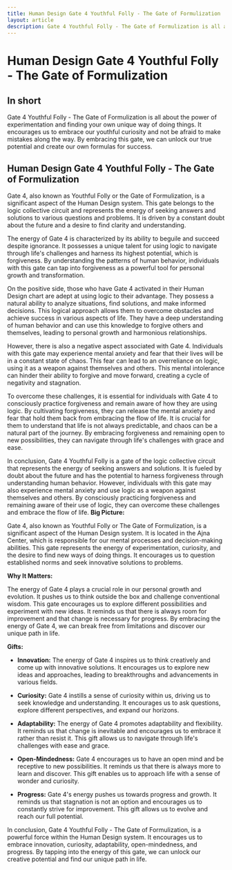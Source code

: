 ```yaml
---
title: Human Design Gate 4 Youthful Folly - The Gate of Formulization
layout: article
description: Gate 4 Youthful Folly - The Gate of Formulization is all about the power of experimentation and finding your own unique way of doing things. It encourages us to embrace our youthful curiosity and not be afraid to make mistakes along the way. By embracing this gate, we can unlock our true potential and create our own formulas for success.
---
```

# Human Design Gate 4 Youthful Folly - The Gate of Formulization
## In short
 Gate 4 Youthful Folly - The Gate of Formulization is all about the power of experimentation and finding your own unique way of doing things. It encourages us to embrace our youthful curiosity and not be afraid to make mistakes along the way. By embracing this gate, we can unlock our true potential and create our own formulas for success.

## Human Design Gate 4 Youthful Folly - The Gate of Formulization
Gate 4, also known as Youthful Folly or the Gate of Formulization, is a significant aspect of the Human Design system. This gate belongs to the logic collective circuit and represents the energy of seeking answers and solutions to various questions and problems. It is driven by a constant doubt about the future and a desire to find clarity and understanding.

The energy of Gate 4 is characterized by its ability to beguile and succeed despite ignorance. It possesses a unique talent for using logic to navigate through life's challenges and harness its highest potential, which is forgiveness. By understanding the patterns of human behavior, individuals with this gate can tap into forgiveness as a powerful tool for personal growth and transformation.

On the positive side, those who have Gate 4 activated in their Human Design chart are adept at using logic to their advantage. They possess a natural ability to analyze situations, find solutions, and make informed decisions. This logical approach allows them to overcome obstacles and achieve success in various aspects of life. They have a deep understanding of human behavior and can use this knowledge to forgive others and themselves, leading to personal growth and harmonious relationships.

However, there is also a negative aspect associated with Gate 4. Individuals with this gate may experience mental anxiety and fear that their lives will be in a constant state of chaos. This fear can lead to an overreliance on logic, using it as a weapon against themselves and others. This mental intolerance can hinder their ability to forgive and move forward, creating a cycle of negativity and stagnation.

To overcome these challenges, it is essential for individuals with Gate 4 to consciously practice forgiveness and remain aware of how they are using logic. By cultivating forgiveness, they can release the mental anxiety and fear that hold them back from embracing the flow of life. It is crucial for them to understand that life is not always predictable, and chaos can be a natural part of the journey. By embracing forgiveness and remaining open to new possibilities, they can navigate through life's challenges with grace and ease.

In conclusion, Gate 4 Youthful Folly is a gate of the logic collective circuit that represents the energy of seeking answers and solutions. It is fueled by doubt about the future and has the potential to harness forgiveness through understanding human behavior. However, individuals with this gate may also experience mental anxiety and use logic as a weapon against themselves and others. By consciously practicing forgiveness and remaining aware of their use of logic, they can overcome these challenges and embrace the flow of life.
**Big Picture:**

Gate 4, also known as Youthful Folly or The Gate of Formulization, is a significant aspect of the Human Design system. It is located in the Ajna Center, which is responsible for our mental processes and decision-making abilities. This gate represents the energy of experimentation, curiosity, and the desire to find new ways of doing things. It encourages us to question established norms and seek innovative solutions to problems.

**Why It Matters:**

The energy of Gate 4 plays a crucial role in our personal growth and evolution. It pushes us to think outside the box and challenge conventional wisdom. This gate encourages us to explore different possibilities and experiment with new ideas. It reminds us that there is always room for improvement and that change is necessary for progress. By embracing the energy of Gate 4, we can break free from limitations and discover our unique path in life.

**Gifts:**

- **Innovation:** The energy of Gate 4 inspires us to think creatively and come up with innovative solutions. It encourages us to explore new ideas and approaches, leading to breakthroughs and advancements in various fields.

- **Curiosity:** Gate 4 instills a sense of curiosity within us, driving us to seek knowledge and understanding. It encourages us to ask questions, explore different perspectives, and expand our horizons.

- **Adaptability:** The energy of Gate 4 promotes adaptability and flexibility. It reminds us that change is inevitable and encourages us to embrace it rather than resist it. This gift allows us to navigate through life's challenges with ease and grace.

- **Open-Mindedness:** Gate 4 encourages us to have an open mind and be receptive to new possibilities. It reminds us that there is always more to learn and discover. This gift enables us to approach life with a sense of wonder and curiosity.

- **Progress:** Gate 4's energy pushes us towards progress and growth. It reminds us that stagnation is not an option and encourages us to constantly strive for improvement. This gift allows us to evolve and reach our full potential.

In conclusion, Gate 4 Youthful Folly - The Gate of Formulization, is a powerful force within the Human Design system. It encourages us to embrace innovation, curiosity, adaptability, open-mindedness, and progress. By tapping into the energy of this gate, we can unlock our creative potential and find our unique path in life.